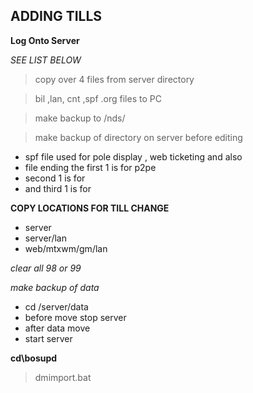 ## ADDING TILLS ##

**Log Onto Server**

*SEE LIST BELOW*

> copy over 4 files from server directory

> bil ,lan, cnt ,spf .org files to  PC

> make backup to /nds/

> make backup of directory on server before editing

 - spf file used for pole display , web ticketing and also
 - file ending the first 1 is for p2pe
 - second 1 is for
 - and third 1 is for

**COPY LOCATIONS FOR TILL CHANGE**

 - server
 - server/lan
 - web/mtxwm/gm/lan

*clear all 98  or 99*

*make backup of data*

 - cd /server/data
 - before move stop server
 - after data move
 - start server

**cd\bosupd**

 > dmimport.bat
